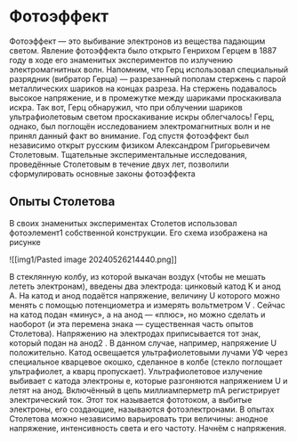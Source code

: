 # Фотоэффект

Фотоэффект — это выбивание электронов из вещества падающим светом. Явление фотоэффекта было открыто Генрихом Герцем в 1887 году в ходе его знаменитых экспериментов по излучению электромагнитных волн. Напомним, что Герц использовал специальный разрядник (вибратор Герца) — разрезанный пополам стержень с парой металлических шариков на концах разреза. На стержень подавалось высокое напряжение, и в промежутке между шариками проскакивала искра. Так вот, Герц обнаружил, что при облучении шариков ультрафиолетовым светом проскакивание искры облегчалось! Герц, однако, был поглощён исследованием электромагнитных волн и не принял данный факт во внимание. Год спустя фотоэффект был независимо открыт русским физиком Александром Григорьевичем Столетовым. Тщательные экспериментальные исследования, проведённые Столетовым в течение двух лет, позволили сформулировать основные законы фотоэффекта
## Опыты Столетова
В своих знаменитых экспериментах Столетов использовал фотоэлемент1 собственной конструкции. Его схема изображена на рисунке

![[img1/Pasted image 20240526214440.png]]

В стеклянную колбу, из которой выкачан воздух (чтобы не мешать лететь электронам), введены два электрода: цинковый катод K и анод A. На катод и анод подаётся напряжение, величину U которого можно менять с помощью потенциометра и измерять вольтметром V . Сейчас на катод подан «минус», а на анод — «плюс», но можно сделать и наоборот (и эта перемена знака — существенная часть опытов Столетова). Напряжению на электродах приписывается тот знак, который подан на анод2 . В данном случае, например, напряжение U положительно.
Катод освещается ультрафиолетовыми лучами УФ через специальное кварцевое окошко, сделанное в колбе (стекло поглощает ультрафиолет, а кварц пропускает). Ультрафиолетовое излучение выбивает с катода электроны e, которые разгоняются напряжением U и летят на анод. Включённый в цепь миллиамперметр mA регистрирует электрический ток. Этот ток называется фототоком, а выбитые электроны, его создающие, называются фотоэлектронами.
В опытах Столетова можно независимо варьировать три величины: анодное напряжение, интенсивность света и его частоту. Начнём с напряжения.